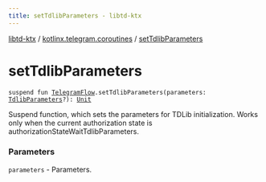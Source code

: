 ```yaml
---
title: setTdlibParameters - libtd-ktx
---
```


[libtd-ktx](../index.html) / [kotlinx.telegram.coroutines](index.html) / [setTdlibParameters](./set-tdlib-parameters.html)

# setTdlibParameters

`suspend fun `[`TelegramFlow`](../kotlinx.telegram.core/-telegram-flow/index.html)`.setTdlibParameters(parameters: `[`TdlibParameters`](https://tdlibx.github.io/td/docs/org/drinkless/td/libcore/telegram/TdApi.TdlibParameters.html)`?): `[`Unit`](https://kotlinlang.org/api/latest/jvm/stdlib/kotlin/-unit/index.html)

Suspend function, which sets the parameters for TDLib initialization. Works only when the current
authorization state is authorizationStateWaitTdlibParameters.

### Parameters

`parameters` - Parameters.